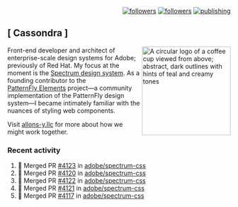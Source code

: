 <p align="right"><a rel="me" href="https://front-end.social/@castastrophe">
    <img alt="followers" title="Follow me on Mastodon" src="https://img.shields.io/mastodon/follow/109297102751309835?domain=https%3A%2F%2Ffront-end.social&label=Follow&logo=mastodon&logoColor=white&style=for-the-badge&labelColor=008080&color=006969"/></a>
  <a href="https://codepen.io/castastrophe/">
    <img alt="followers" title="Follow me on CodePen" src="https://img.shields.io/badge/23-1?color=640464&labelColor=7c007c&style=for-the-badge&logo=codepen&label=Follow"/></a>
<a href="https://castastrophe.medium.com/">
    <img alt="publishing" title="View articles on Medium" src="https://img.shields.io/badge/107-1?color=666&labelColor=444&label=subscribe&logo=medium&logoColor=white&style=for-the-badge"/></a>
</p>

## [&nbsp;Cassondra&nbsp;]

<img align="right" src="https://github-production-user-asset-6210df.s3.amazonaws.com/1840295/253016758-ba468774-1cd3-42c2-8f43-947b5eeb5edf.png" height="200" alt="A circular logo of a coffee cup viewed from above; abstract, dark outlines with hints of teal and creamy tones">

Front-end developer and architect of enterprise-scale design systems for Adobe; previously of Red Hat. My focus at the moment is the [Spectrum design system](https://github.com/adobe/spectrum-css). As a founding contributor to the [PatternFly&nbsp;Elements](https://github.com/patternfly/patternfly-elements) project&mdash;a community implementation of the PatternFly design system&mdash;I became intimately familiar with the nuances of styling web components.

Visit [allons-y.llc](http://allons-y.llc/) for more about how we might work together.

### Recent activity

<!--START_SECTION:activity-->
1. 🎉 Merged PR [#4123](https://github.com/adobe/spectrum-css/pull/4123) in [adobe/spectrum-css](https://github.com/adobe/spectrum-css)
2. 🎉 Merged PR [#4120](https://github.com/adobe/spectrum-css/pull/4120) in [adobe/spectrum-css](https://github.com/adobe/spectrum-css)
3. 🎉 Merged PR [#4122](https://github.com/adobe/spectrum-css/pull/4122) in [adobe/spectrum-css](https://github.com/adobe/spectrum-css)
4. 🎉 Merged PR [#4121](https://github.com/adobe/spectrum-css/pull/4121) in [adobe/spectrum-css](https://github.com/adobe/spectrum-css)
5. 🎉 Merged PR [#4117](https://github.com/adobe/spectrum-css/pull/4117) in [adobe/spectrum-css](https://github.com/adobe/spectrum-css)
<!--END_SECTION:activity-->
